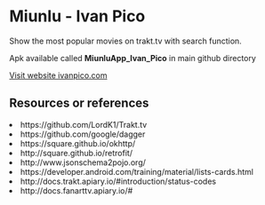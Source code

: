 <h1>Miunlu - Ivan Pico</h1> 

<p>Show the most popular movies on trakt.tv with search function.
</p>
<p> Apk available called <b> MiunluApp_Ivan_Pico</b> in main github directory </p>

<a target="_blanck" href="http://ivanpico.com"> Visit website ivanpico.com</a>

<h2> Resources or references</h2>

<li>
https://github.com/LordK1/Trakt.tv</li>
<li>
https://github.com/google/dagger</li>
<li>
https://square.github.io/okhttp/</li>
<li>
http://square.github.io/retrofit/</li>
<li>
http://www.jsonschema2pojo.org/</li>
<li>
https://developer.android.com/training/material/lists-cards.html</li>
<li>
http://docs.trakt.apiary.io/#introduction/status-codes</li>
<li>
http://docs.fanarttv.apiary.io/#</li>

